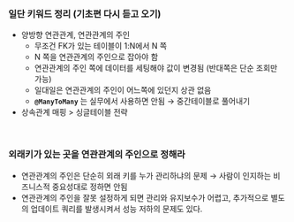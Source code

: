 ### 일단 키워드 정리 (기초편 다시 듣고 오기)

- 양방향 연관관계, 연관관계의 주인
    - 무조건 FK가 있는 테이블이 1:N에서 N 쪽
    - N 쪽을 연관관계의 주인으로 잡아야 함
    - 연관관계의 주인 쪽에 데이터를 세팅해야 값이 변경됨 (반대쪽은 단순 조회만 가능)
    - 일대일은 연관관계의 주인이 어느쪽에 있던지 상관 없음
    - **`@ManyToMany`** 는 실무에서 사용하면 안됨 → 중간테이블로 풀어내기
- 상속관계 매핑 > 싱글테이블 전략

<br>

### 외래키가 있는 곳을 연관관계의 주인으로 정해라

- 연관관계의 주인은 단순히 외래 키를 누가 관리하냐의 문제 → 사람이 인지하는 비즈니스적 중요성대로 정하면 안됨
- 연관관계의 주인을 잘못 설정하게 되면 관리와 유지보수가 어렵고, 추가적으로 별도의 업데이트 쿼리를 발생시켜서 성능 저하의 문제도 있다.
